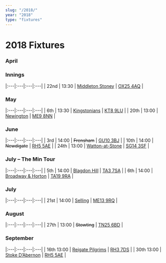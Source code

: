 ```yaml
---
slug: "/2018/"
year: "2018"
type: "fixtures"
---
```


# 2018 Fixtures

### April


### </del> Innings

|:---|:---|:---|:---|
| 22nd | 13:30 | [Middleton Stoney](2018/games/middleton-stoney) | [OX25 4AQ](https//goo.gl/maps/2oHFhgW7cVt) |

### May

|:---|:---|:---|:---|
| 6th | 13:30 | [Kingstonians](2018/games/kingstonians) | [KT8 9LU](https//goo.gl/maps/4kwjPyThUMkyQfhe8) |
| 20th | 13:00 | [Newington](2018/games/newington) | [ME9 8NN](https//goo.gl/maps/2XwQKWc9brr) |

### June

|:---|:---|:---|:---|
| 3rd | 14:00 | <del>Frensham</del> | [GU10 3BJ](https//goo.gl/maps/xBUZvPU1vnK2) |
| 10th | 14:00 | <del>Newdigate</del> | [RH5 5AE](http://goo.gl/maps/2RKzj) |
| 24th | 13:00 | [Watton-at-Stone](2018/games/watton-at-stone) | [SG14 3SF](https://goo.gl/maps/2oHFhgW7cVt) |

### July – The Min Tour

|:---|:---|:---|:---|
| 5th | 14:00 | [Blagdon Hill](2018/games/blagdon-hill) | [TA3 7SA](https//goo.gl/maps/H6iLZLNcja12) |
| 6th | 14:00 | [Broadway & Horton](2018/games/broadway-and-horton) | [TA19 9RA](https//goo.gl/maps/hVamJL8if6v) |

### July

|:---|:---|:---|:---|
| 21st | 14:00 | [Selling](2018/games/selling) | [ME13 9RQ](https//goo.gl/maps/QeLhjBkEbJr) |

### August

|:---|:---|:---|:---|
| 27th | 13:00 | <del>Stowting</del> | [TN25 6BD](https//goo.gl/maps/5KNmaMe6Wb42) |

### September

|:---|:---|:---|:---|
| 16th  13:00 | [Reigate Pilgrims](2018/games/reigate-pilgrims) | [RH3 7DS](https//goo.gl/maps/APtKSjuaQ5v) |
| 30th  13:00 | [Stoke D’Abernon](2018/games/reigate-pilgrims) | [RH5 5AE](http://goo.gl/maps/2RKzj) |

